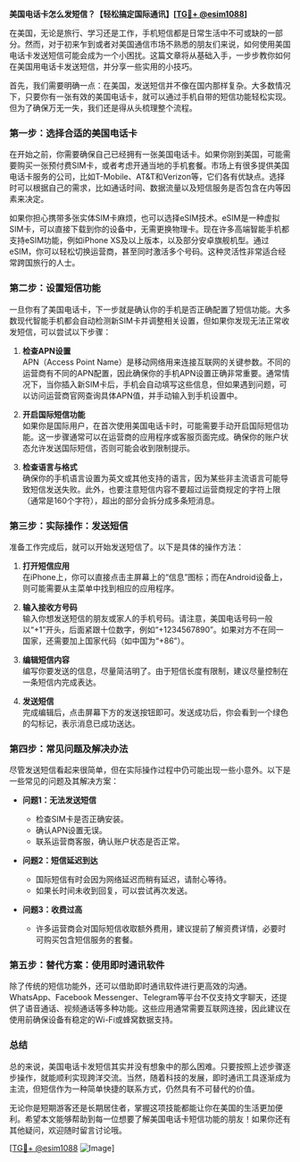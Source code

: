 **美国电话卡怎么发短信？【轻松搞定国际通讯】[[TG💪+ @esim1088](https://t.me/s/esim1088)]**

在美国，无论是旅行、学习还是工作，手机短信都是日常生活中不可或缺的一部分。然而，对于初来乍到或者对美国通信市场不熟悉的朋友们来说，如何使用美国电话卡发送短信可能会成为一个小困扰。这篇文章将从基础入手，一步步教你如何在美国用电话卡发送短信，并分享一些实用的小技巧。

首先，我们需要明确一点：在美国，发送短信并不像在国内那样复杂。大多数情况下，只要你有一张有效的美国电话卡，就可以通过手机自带的短信功能轻松实现。但为了确保万无一失，我们还是得从头梳理整个流程。

### **第一步：选择合适的美国电话卡**
在开始之前，你需要确保自己已经拥有一张美国电话卡。如果你刚到美国，可能需要购买一张预付费SIM卡，或者考虑开通当地的手机套餐。市场上有很多提供美国电话卡服务的公司，比如T-Mobile、AT&T和Verizon等，它们各有优缺点。选择时可以根据自己的需求，比如通话时间、数据流量以及短信服务是否包含在内等因素来决定。

如果你担心携带多张实体SIM卡麻烦，也可以选择eSIM技术。eSIM是一种虚拟SIM卡，可以直接下载到你的设备中，无需更换物理卡。现在许多高端智能手机都支持eSIM功能，例如iPhone XS及以上版本，以及部分安卓旗舰机型。通过eSIM，你可以轻松切换运营商，甚至同时激活多个号码。这种灵活性非常适合经常跨国旅行的人士。

### **第二步：设置短信功能**
一旦你有了美国电话卡，下一步就是确认你的手机是否正确配置了短信功能。大多数现代智能手机都会自动检测新SIM卡并调整相关设置，但如果你发现无法正常收发短信，可以尝试以下步骤：

1. **检查APN设置**  
   APN（Access Point Name）是移动网络用来连接互联网的关键参数。不同的运营商有不同的APN配置，因此确保你的手机APN设置正确非常重要。通常情况下，当你插入新SIM卡后，手机会自动填写这些信息，但如果遇到问题，可以访问运营商官网查询具体APN值，并手动输入到手机设置中。

2. **开启国际短信功能**  
   如果你是国际用户，在首次使用美国电话卡时，可能需要手动开启国际短信功能。这一步骤通常可以在运营商的应用程序或客服页面完成。确保你的账户状态允许发送国际短信，否则可能会收到限制提示。

3. **检查语言与格式**  
   确保你的手机语言设置为英文或其他支持的语言，因为某些非主流语言可能导致短信发送失败。此外，也要注意短信内容不要超过运营商规定的字符上限（通常是160个字符），超出的部分会拆分成多条短消息。

### **第三步：实际操作：发送短信**
准备工作完成后，就可以开始发送短信了。以下是具体的操作方法：

1. **打开短信应用**  
   在iPhone上，你可以直接点击主屏幕上的“信息”图标；而在Android设备上，则可能需要从主菜单中找到相应的应用程序。

2. **输入接收方号码**  
   输入你想发送短信的朋友或家人的手机号码。请注意，美国电话号码一般以“+1”开头，后面紧跟十位数字，例如“+1234567890”。如果对方不在同一国家，还需要加上国家代码（如中国为“+86”）。

3. **编辑短信内容**  
   编写你要发送的信息，尽量简洁明了。由于短信长度有限制，建议尽量控制在一条短信内完成表达。

4. **发送短信**  
   完成编辑后，点击屏幕下方的发送按钮即可。发送成功后，你会看到一个绿色的勾标记，表示消息已成功送达。

### **第四步：常见问题及解决办法**
尽管发送短信看起来很简单，但在实际操作过程中仍可能出现一些小意外。以下是一些常见的问题及其解决方案：

- **问题1：无法发送短信**  
  - 检查SIM卡是否正确安装。
  - 确认APN设置无误。
  - 联系运营商客服，确认账户状态是否正常。

- **问题2：短信延迟到达**  
  - 国际短信有时会因为网络延迟而稍有延迟，请耐心等待。
  - 如果长时间未收到回复，可以尝试再次发送。

- **问题3：收费过高**  
  - 许多运营商会对国际短信收取额外费用，建议提前了解资费详情，必要时可购买包含短信服务的套餐。

### **第五步：替代方案：使用即时通讯软件**
除了传统的短信功能外，还可以借助即时通讯软件进行更高效的沟通。WhatsApp、Facebook Messenger、Telegram等平台不仅支持文字聊天，还提供了语音通话、视频通话等多种功能。这些应用通常需要互联网连接，因此建议在使用前确保设备有稳定的Wi-Fi或蜂窝数据支持。

### **总结**
总的来说，美国电话卡发短信其实并没有想象中的那么困难。只要按照上述步骤逐步操作，就能顺利实现跨洋交流。当然，随着科技的发展，即时通讯工具逐渐成为主流，但短信作为一种简单快捷的联系方式，仍然具有不可替代的价值。

无论你是短期游客还是长期居住者，掌握这项技能都能让你在美国的生活更加便利。希望本文能够帮助到每一位想要了解美国电话卡短信功能的朋友！如果你还有其他疑问，欢迎随时留言讨论哦。

[[TG💪+ @esim1088](https://t.me/s/esim1088) ![Image](https://i.postimg.cc/4NQfJmqS/Snipaste-2025-05-13-00-14-12.png)]